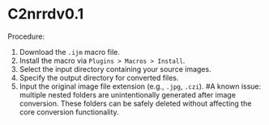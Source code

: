 # C2nrrdv0.1
Procedure:  
1. Download the `.ijm` macro file.  
2. Install the macro via `Plugins > Macros > Install`.  
3. Select the input directory containing your source images.  
4. Specify the output directory for converted files.  
5. Input the original image file extension (e.g., `.jpg`, `.czi`).  #A known issue: multiple nested folders are unintentionally generated after image conversion. These folders can be safely deleted without affecting the core conversion functionality.
